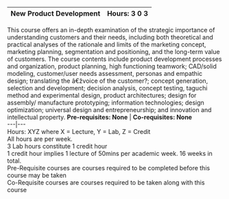 **New Product Development** | **Hours: 3 0 3**  
---|---  
This course offers an in-depth examination of the strategic importance of understanding customers and their needs, including both theoretical and practical analyses of the rationale and limits of the marketing concept, marketing planning, segmentation and positioning, and the long-term value of customers. The course contents include product development processes and organization, product planning, high functioning teamwork; CAD/solid modeling, customer/user needs assessment, personas and empathic design; translating the â€žvoice of the customer?; concept generation, selection and development; decision analysis, concept testing, taguchi method and experimental design, product architectures; design for assembly/ manufacture prototyping; information technologies; design optimization; universal design and entrepreneurship; and innovation and intellectual property.
**Pre-requisites: None** | **Co-requisites: None**  
---|---  
Hours: XYZ where X = Lecture, Y = Lab, Z = Credit  
All hours are per week.  
3 Lab hours constitute 1 credit hour  
1 credit hour implies 1 lecture of 50mins per academic week. 16 weeks in total.  
Pre-Requisite courses are courses required to be completed before this course may be taken  
Co-Requisite courses are courses required to be taken along with this course
